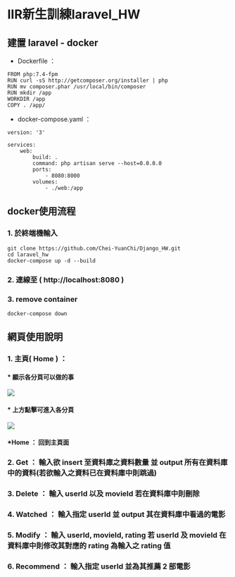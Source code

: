 # IIR新生訓練laravel_HW
## 建置 laravel - docker
* Dockerfile ：
```
FROM php:7.4-fpm
RUN curl -sS http://getcomposer.org/installer | php
RUN mv composer.phar /usr/local/bin/composer
RUN mkdir /app
WORKDIR /app
COPY . /app/
```
* docker-compose.yaml ：
```
version: '3'

services:
    web:
        build: .
        command: php artisan serve --host=0.0.0.0
        ports:
            - 8080:8000
        volumes:
            - ./web:/app

```

## docker使用流程
### 1. 於終端機輸入
```
git clone https://github.com/Chei-YuanChi/Django_HW.git
cd laravel_hw
docker-compose up -d --build
```
### 2. 連線至 ( http://localhost:8080 )
### 3. remove container
```
docker-compose down
```

## 網頁使用說明
### 1. 主頁( Home ) ：
#### * 顯示各分頁可以做的事
![](https://i.imgur.com/zGI0PRw.png)

#### * 上方點擊可進入各分頁
![](https://i.imgur.com/1lDVANY.png)

#### *Home ： 回到主頁面
### 2. Get ： 輸入欲 insert 至資料庫之資料數量 並 output 所有在資料庫中的資料(若欲輸入之資料已在資料庫中則跳過)
### 3. Delete ： 輸入 userId 以及 movieId 若在資料庫中則刪除
### 4. Watched ： 輸入指定 userId 並 output 其在資料庫中看過的電影
### 5. Modify ： 輸入 userId, movieId, rating 若 userId 及 movieId 在資料庫中則修改其對應的 rating 為輸入之 rating 值
### 6. Recommend ： 輸入指定 userId 並為其推薦 2 部電影